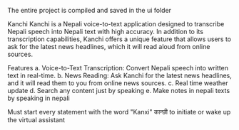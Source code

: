 The entire project is compiled and saved in the ui folder 



Kanchi
Kanchi is a Nepali voice-to-text application designed to transcribe Nepali speech into Nepali text with high accuracy. 
In addition to its transcription capabilities, Kanchi offers a unique feature that allows users to ask for the latest news headlines, which it will read aloud from online sources.

Features
a. Voice-to-Text Transcription: Convert Nepali speech into written text in real-time.
b. News Reading: Ask Kanchi for the latest news headlines, and it will read them to you from online news sources.
c. Real time weather update
d. Search any content just by speaking 
e. Make notes in nepali texts by speaking in nepali

Must start every statement with the word "Kanxi" कान्छी to initiate or wake up the virtual assistant


